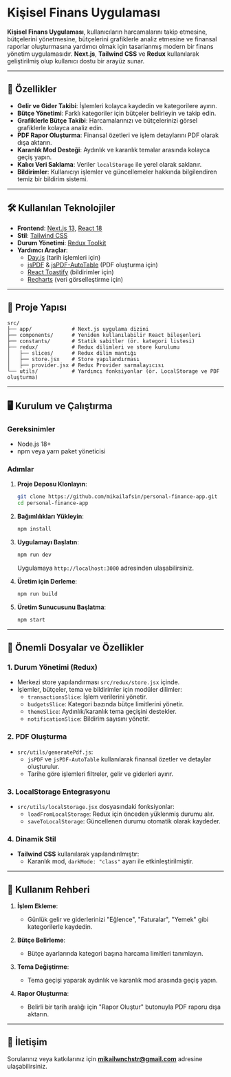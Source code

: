 # Kişisel Finans Uygulaması

**Kişisel Finans Uygulaması**, kullanıcıların harcamalarını takip etmesine, bütçelerini yönetmesine, bütçelerini grafiklerle analiz etmesine ve finansal raporlar oluşturmasına yardımcı olmak için tasarlanmış modern bir finans yönetim uygulamasıdır. **Next.js**, **Tailwind CSS** ve **Redux** kullanılarak geliştirilmiş olup kullanıcı dostu bir arayüz sunar.

---

## 🚀 Özellikler

-   **Gelir ve Gider Takibi**: İşlemleri kolayca kaydedin ve kategorilere ayırın.
-   **Bütçe Yönetimi**: Farklı kategoriler için bütçeler belirleyin ve takip edin.
-   **Grafiklerle Bütçe Takibi**: Harcamalarınızı ve bütçelerinizi görsel grafiklerle kolayca analiz edin.
-   **PDF Rapor Oluşturma**: Finansal özetleri ve işlem detaylarını PDF olarak dışa aktarın.
-   **Karanlık Mod Desteği**: Aydınlık ve karanlık temalar arasında kolayca geçiş yapın.
-   **Kalıcı Veri Saklama**: Veriler `localStorage` ile yerel olarak saklanır.
-   **Bildirimler**: Kullanıcıyı işlemler ve güncellemeler hakkında bilgilendiren temiz bir bildirim sistemi.

---

## 🛠️ Kullanılan Teknolojiler

-   **Frontend**: [Next.js 13](https://nextjs.org/), [React 18](https://reactjs.org/)
-   **Stil**: [Tailwind CSS](https://tailwindcss.com/)
-   **Durum Yönetimi**: [Redux Toolkit](https://redux-toolkit.js.org/)
-   **Yardımcı Araçlar**:
    -   [Day.js](https://day.js.org/) (tarih işlemleri için)
    -   [jsPDF](https://github.com/parallax/jsPDF) & [jsPDF-AutoTable](https://github.com/simonbengtsson/jsPDF-AutoTable) (PDF oluşturma için)
    -   [React Toastify](https://fkhadra.github.io/react-toastify/) (bildirimler için)
    -   [Recharts](https://recharts.org/) (veri görselleştirme için)

---

## 📂 Proje Yapısı

```
src/
├── app/             # Next.js uygulama dizini
├── components/      # Yeniden kullanılabilir React bileşenleri
├── constants/       # Statik sabitler (ör. kategori listesi)
├── redux/           # Redux dilimleri ve store kurulumu
│   ├── slices/      # Redux dilim mantığı
│   ├── store.jsx    # Store yapılandırması
│   ├── provider.jsx # Redux Provider sarmalayıcısı
└── utils/           # Yardımcı fonksiyonlar (ör. LocalStorage ve PDF oluşturma)
```

---

## 🖥️ Kurulum ve Çalıştırma

### Gereksinimler

-   Node.js 18+
-   npm veya yarn paket yöneticisi

### Adımlar

1. **Proje Deposu Klonlayın**:

    ```bash
    git clone https://github.com/mikailafsin/personal-finance-app.git
    cd personal-finance-app
    ```

2. **Bağımlılıkları Yükleyin**:

    ```bash
    npm install
    ```

3. **Uygulamayı Başlatın**:

    ```bash
    npm run dev
    ```

    Uygulamaya `http://localhost:3000` adresinden ulaşabilirsiniz.

4. **Üretim için Derleme**:

    ```bash
    npm run build
    ```

5. **Üretim Sunucusunu Başlatma**:
    ```bash
    npm start
    ```

---

## 🔑 Önemli Dosyalar ve Özellikler

### 1. **Durum Yönetimi (Redux)**

-   Merkezi store yapılandırması `src/redux/store.jsx` içinde.
-   İşlemler, bütçeler, tema ve bildirimler için modüler dilimler:
    -   `transactionsSlice`: İşlem verilerini yönetir.
    -   `budgetsSlice`: Kategori bazında bütçe limitlerini yönetir.
    -   `themeSlice`: Aydınlık/karanlık tema geçişini destekler.
    -   `notificationSlice`: Bildirim sayısını yönetir.

### 2. **PDF Oluşturma**

-   `src/utils/generatePdf.js`:
    -   `jsPDF` ve `jsPDF-AutoTable` kullanılarak finansal özetler ve detaylar oluşturulur.
    -   Tarihe göre işlemleri filtreler, gelir ve giderleri ayırır.

### 3. **LocalStorage Entegrasyonu**

-   `src/utils/localStorage.jsx` dosyasındaki fonksiyonlar:
    -   `loadFromLocalStorage`: Redux için önceden yüklenmiş durumu alır.
    -   `saveToLocalStorage`: Güncellenen durumu otomatik olarak kaydeder.

### 4. **Dinamik Stil**

-   **Tailwind CSS** kullanılarak yapılandırılmıştır:
    -   Karanlık mod, `darkMode: "class"` ayarı ile etkinleştirilmiştir.

---

## 📖 Kullanım Rehberi

1. **İşlem Ekleme**:

    - Günlük gelir ve giderlerinizi "Eğlence", "Faturalar", "Yemek" gibi kategorilerle kaydedin.

2. **Bütçe Belirleme**:

    - Bütçe ayarlarında kategori başına harcama limitleri tanımlayın.

3. **Tema Değiştirme**:

    - Tema geçişi yaparak aydınlık ve karanlık mod arasında geçiş yapın.

4. **Rapor Oluşturma**:
    - Belirli bir tarih aralığı için "Rapor Oluştur" butonuyla PDF raporu dışa aktarın.

---

## 📧 İletişim

Sorularınız veya katkılarınız için **[mikailwnchstr@gmail.com](mailto:mikailwnchstr@gmail.com)** adresine ulaşabilirsiniz.

```

```
